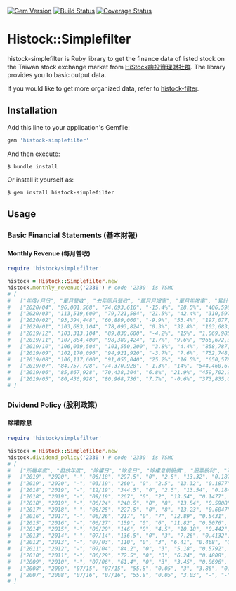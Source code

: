 [![Gem Version](https://badge.fury.io/rb/histock-simplefilter.svg)](https://badge.fury.io/rb/histock-simplefilter)
[![Build Status](https://travis-ci.org/ysato5654/histock-simplefilter.svg?branch=master)](https://travis-ci.org/ysato5654/histock-simplefilter)
[![Coverage Status](https://coveralls.io/repos/github/ysato5654/histock-simplefilter/badge.svg?branch=master)](https://coveralls.io/github/ysato5654/histock-simplefilter?branch=master)

# Histock::Simplefilter

histock-simplefilter is Ruby library to get the finance data of listed stock on the Taiwan stock exchange market from [HiStock嗨投資理財社群](https://histock.tw/).
The library provides you to basic output data.

If you would like to get more organized data, refer to [histock-filter](https://github.com/ysato5654/histock-filter).

## Installation

Add this line to your application's Gemfile:

```ruby
gem 'histock-simplefilter'
```

And then execute:

```
$ bundle install
```

Or install it yourself as:

```
$ gem install histock-simplefilter
```

## Usage

### Basic Financial Statements (基本財報)

#### Monthly Revenue (每月營收)

```rb
require 'histock/simplefilter'

histock = Histock::Simplefilter.new
histock.monthly_revenue('2330') # code '2330' is TSMC
# [
#   ["年度/月份", "單月營收", "去年同月營收", "單月月增率", "單月年增率", "累計營收", "去年累計營收", "累積年增率"],
#   ["2020/04", "96,001,568", "74,693,616", "-15.4%", "28.5%", "406,598,784", "293,398,112", "38.6%"],
#   ["2020/03", "113,519,600", "79,721,584", "21.5%", "42.4%", "310,597,184", "218,704,496", "42%"],
#   ["2020/02", "93,394,448", "60,889,060", "-9.9%", "53.4%", "197,077,600", "138,982,896", "41.8%"],
#   ["2020/01", "103,683,104", "78,093,824", "0.3%", "32.8%", "103,683,104", "78,093,824", "32.8%"],
#   ["2019/12", "103,313,104", "89,830,600", "-4.2%", "15%", "1,069,985,024", "1,031,473,984", "3.7%"],
#   ["2019/11", "107,884,400", "98,389,424", "1.7%", "9.6%", "966,672,320", "941,642,880", "2.7%"],
#   ["2019/10", "106,039,504", "101,550,200", "3.8%", "4.4%", "858,787,904", "843,253,632", "1.8%"],
#   ["2019/09", "102,170,096", "94,921,920", "-3.7%", "7.6%", "752,748,416", "741,703,424", "1.5%"],
#   ["2019/08", "106,117,600", "91,055,040", "25.2%", "16.5%", "650,578,304", "646,781,376", "0.6%"],
#   ["2019/07", "84,757,728", "74,370,928", "-1.3%", "14%", "544,460,672", "555,726,400", "-2%"],
#   ["2019/06", "85,867,928", "70,438,304", "6.8%", "21.9%", "459,702,912", "481,355,488", "-4.5%"],
#   ["2019/05", "80,436,928", "80,968,736", "7.7%", "-0.6%", "373,835,008", "410,917,184", "-9%"]
# ]
```

### Dividend Policy (股利政策)

#### 除權除息

```rb
require 'histock/simplefilter'

histock = Histock::Simplefilter.new
histock.dividend_policy('2330') # code '2330' is TSMC
# [
#   ["所屬年度", "發放年度", "除權日", "除息日", "除權息前股價", "股票股利", "現金股利", "EPS", "配息率", "現金殖利率", "扣抵稅率", "增資配股率", "增資認購價"],
#   ["2019", "2020", "-", "06/18", "297.5", "0", "2.5", "13.32", "0.1877", "0.0084", "0", "0", "0"],
#   ["2019", "2020", "-", "03/19", "260", "0", "2.5", "13.32", "0.1877", "0.0096", "0", "0", "0"],
#   ["2018", "2019", "-", "12/19", "344.5", "0", "2.5", "13.54", "0.1846", "0.0073", "0", "0", "0"],
#   ["2018", "2019", "-", "09/19", "267", "0", "2", "13.54", "0.1477", "0.0075", "0", "0", "0"],
#   ["2018", "2019", "-", "06/24", "248.5", "0", "8", "13.54", "0.5908", "0.0322", "0", "0", "0"],
#   ["2017", "2018", "-", "06/25", "227.5", "0", "8", "13.23", "0.6047", "0.0352", "0", "0", "0"],
#   ["2016", "2017", "-", "06/26", "217", "0", "7", "12.89", "0.5431", "0.0323", "0.1394", "0", "0"],
#   ["2015", "2016", "-", "06/27", "159", "0", "6", "11.82", "0.5076", "0.0377", "0.1257", "0", "0"],
#   ["2014", "2015", "-", "06/29", "146", "0", "4.5", "10.18", "0.442", "0.0308", "0.1113", "0", "0"],
#   ["2013", "2014", "-", "07/14", "136.5", "0", "3", "7.26", "0.4132", "0.022", "0.0978", "0", "0"],
#   ["2012", "2013", "-", "07/03", "110", "0", "3", "6.41", "0.468", "0.0273", "0.0775", "0", "0"],
#   ["2011", "2012", "-", "07/04", "84.2", "0", "3", "5.18", "0.5792", "0.0356", "0.0669", "0", "0"],
#   ["2010", "2011", "-", "06/29", "72.5", "0", "3", "6.24", "0.4808", "0.0414", "0.0496", "0", "0"],
#   ["2009", "2010", "-", "07/06", "61.4", "0", "3", "3.45", "0.8696", "0.0489", "0.0985", "0", "0"],
#   ["2008", "2009", "07/15", "07/15", "55.8", "0.05", "3", "3.86", "0.7772", "0.0538", "0", "0", "0"],
#   ["2007", "2008", "07/16", "07/16", "55.8", "0.05", "3.03", "-", "-", "0", "0.0186", "0.02", "0"]
# ]
```

